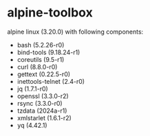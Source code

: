 # alpine-toolbox

alpine linux (3.20.0) with following components:

- bash (5.2.26-r0)
- bind-tools (9.18.24-r1)
- coreutils (9.5-r1)
- curl (8.8.0-r0)
- gettext (0.22.5-r0)
- inettools-telnet (2.4-r0)
- jq (1.7.1-r0)
- openssl (3.3.0-r2)
- rsync (3.3.0-r0)
- tzdata (2024a-r1)
- xmlstarlet (1.6.1-r2)
- yq (4.42.1)
